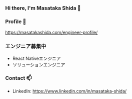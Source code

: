 ### Hi there, I'm Masataka Shida 👋

### Profile 🚀

https://masatakashida.com/engineer-profile/

### エンジニア募集中

- React Nativeエンジニア
- ソリューションエンジニア

### Contact 📫

- LinkedIn: https://www.linkedin.com/in/masataka-shida/

<!--
**masatakashida/masatakashida** is a ✨ _special_ ✨ repository because its `README.md` (this file) appears on your GitHub profile.

Here are some ideas to get you started:

- 🔭 I’m currently working on ...
- 🌱 I’m currently learning ...
- 👯 I’m looking to collaborate on ...
- 🤔 I’m looking for help with ...
- 💬 Ask me about ...
- 📫 How to reach me: ...
- 😄 Pronouns: ...
- ⚡ Fun fact: ...
-->
